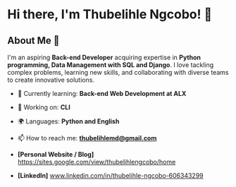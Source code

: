 # Hi there, I'm Thubelihle Ngcobo! 👋




## About Me 🚀

I'm an aspiring **Back-end Developer** acquiring expertise in **Python programming, Data Management with SQL and Django**. I love tackling complex problems, learning new skills, and collaborating with diverse teams to create innovative solutions.

- 🌱 Currently learning: **Back-end Web Development at ALX**
- 🔭 Working on: **CLI**
- 🌍 Languages: **Python and English**
- 📫 How to reach me: **thubelihlemd@gmail.com**

  
- **[Personal Website / Blog]** https://sites.google.com/view/thubelihlengcobo/home
- **[LinkedIn]** www.linkedin.com/in/thubelihle-ngcobo-606343299



